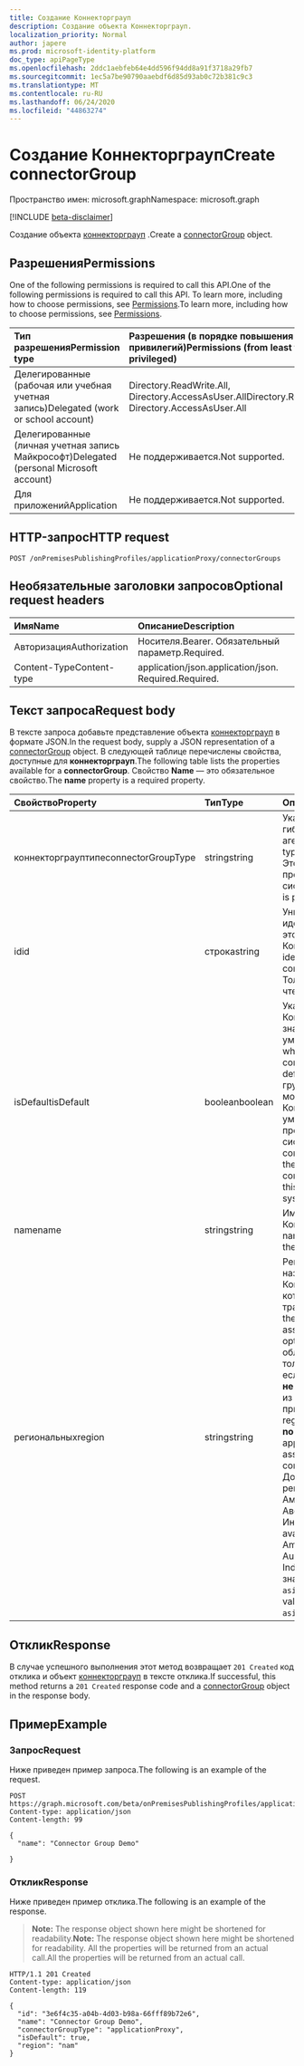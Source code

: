 ```yaml
---
title: Создание Коннекторграуп
description: Создание объекта Коннекторграуп.
localization_priority: Normal
author: japere
ms.prod: microsoft-identity-platform
doc_type: apiPageType
ms.openlocfilehash: 2ddc1aebfeb64e4dd596f94dd8a91f3718a29fb7
ms.sourcegitcommit: 1ec5a7be90790aaebdf6d85d93ab0c72b381c9c3
ms.translationtype: MT
ms.contentlocale: ru-RU
ms.lasthandoff: 06/24/2020
ms.locfileid: "44863274"
---
```

# <a name="create-connectorgroup"></a><span data-ttu-id="5e075-103">Создание Коннекторграуп</span><span class="sxs-lookup"><span data-stu-id="5e075-103">Create connectorGroup</span></span>

<span data-ttu-id="5e075-104">Пространство имен: microsoft.graph</span><span class="sxs-lookup"><span data-stu-id="5e075-104">Namespace: microsoft.graph</span></span>

[!INCLUDE [beta-disclaimer](../../includes/beta-disclaimer.md)]

<span data-ttu-id="5e075-105">Создание объекта [коннекторграуп](../resources/connectorgroup.md) .</span><span class="sxs-lookup"><span data-stu-id="5e075-105">Create a [connectorGroup](../resources/connectorgroup.md) object.</span></span>

## <a name="permissions"></a><span data-ttu-id="5e075-106">Разрешения</span><span class="sxs-lookup"><span data-stu-id="5e075-106">Permissions</span></span>
<span data-ttu-id="5e075-107">One of the following permissions is required to call this API.</span><span class="sxs-lookup"><span data-stu-id="5e075-107">One of the following permissions is required to call this API.</span></span> <span data-ttu-id="5e075-108">To learn more, including how to choose permissions, see [Permissions](/graph/permissions-reference).</span><span class="sxs-lookup"><span data-stu-id="5e075-108">To learn more, including how to choose permissions, see [Permissions](/graph/permissions-reference).</span></span>

|<span data-ttu-id="5e075-109">Тип разрешения</span><span class="sxs-lookup"><span data-stu-id="5e075-109">Permission type</span></span>      | <span data-ttu-id="5e075-110">Разрешения (в порядке повышения привилегий)</span><span class="sxs-lookup"><span data-stu-id="5e075-110">Permissions (from least to most privileged)</span></span>              |
|:--------------------|:---------------------------------------------------------|
|<span data-ttu-id="5e075-111">Делегированные (рабочая или учебная учетная запись)</span><span class="sxs-lookup"><span data-stu-id="5e075-111">Delegated (work or school account)</span></span> | <span data-ttu-id="5e075-112">Directory.ReadWrite.All, Directory.AccessAsUser.All</span><span class="sxs-lookup"><span data-stu-id="5e075-112">Directory.ReadWrite.All, Directory.AccessAsUser.All</span></span>    |
|<span data-ttu-id="5e075-113">Делегированные (личная учетная запись Майкрософт)</span><span class="sxs-lookup"><span data-stu-id="5e075-113">Delegated (personal Microsoft account)</span></span> | <span data-ttu-id="5e075-114">Не поддерживается.</span><span class="sxs-lookup"><span data-stu-id="5e075-114">Not supported.</span></span>    |
|<span data-ttu-id="5e075-115">Для приложений</span><span class="sxs-lookup"><span data-stu-id="5e075-115">Application</span></span> | <span data-ttu-id="5e075-116">Не поддерживается.</span><span class="sxs-lookup"><span data-stu-id="5e075-116">Not supported.</span></span>  |

## <a name="http-request"></a><span data-ttu-id="5e075-117">HTTP-запрос</span><span class="sxs-lookup"><span data-stu-id="5e075-117">HTTP request</span></span>
<!-- { "blockType": "ignored" } -->
```http
POST /onPremisesPublishingProfiles/applicationProxy/connectorGroups
```

## <a name="optional-request-headers"></a><span data-ttu-id="5e075-118">Необязательные заголовки запросов</span><span class="sxs-lookup"><span data-stu-id="5e075-118">Optional request headers</span></span>
| <span data-ttu-id="5e075-119">Имя</span><span class="sxs-lookup"><span data-stu-id="5e075-119">Name</span></span>       | <span data-ttu-id="5e075-120">Описание</span><span class="sxs-lookup"><span data-stu-id="5e075-120">Description</span></span>|
|:-----------|:-----------|
| <span data-ttu-id="5e075-121">Авторизация</span><span class="sxs-lookup"><span data-stu-id="5e075-121">Authorization</span></span>  | <span data-ttu-id="5e075-122">Носителя.</span><span class="sxs-lookup"><span data-stu-id="5e075-122">Bearer.</span></span> <span data-ttu-id="5e075-123">Обязательный параметр.</span><span class="sxs-lookup"><span data-stu-id="5e075-123">Required.</span></span>|
| <span data-ttu-id="5e075-124">Content-Type</span><span class="sxs-lookup"><span data-stu-id="5e075-124">Content-type</span></span> | <span data-ttu-id="5e075-125">application/json.</span><span class="sxs-lookup"><span data-stu-id="5e075-125">application/json.</span></span> <span data-ttu-id="5e075-126">Required.</span><span class="sxs-lookup"><span data-stu-id="5e075-126">Required.</span></span> |

## <a name="request-body"></a><span data-ttu-id="5e075-127">Текст запроса</span><span class="sxs-lookup"><span data-stu-id="5e075-127">Request body</span></span>
<span data-ttu-id="5e075-128">В тексте запроса добавьте представление объекта [коннекторграуп](../resources/connectorgroup.md) в формате JSON.</span><span class="sxs-lookup"><span data-stu-id="5e075-128">In the request body, supply a JSON representation of a [connectorGroup](../resources/connectorgroup.md) object.</span></span>
<span data-ttu-id="5e075-129">В следующей таблице перечислены свойства, доступные для **коннекторграуп**.</span><span class="sxs-lookup"><span data-stu-id="5e075-129">The following table lists the properties available for a **connectorGroup**.</span></span> <span data-ttu-id="5e075-130">Свойство **Name** — это обязательное свойство.</span><span class="sxs-lookup"><span data-stu-id="5e075-130">The **name** property is a required property.</span></span>

| <span data-ttu-id="5e075-131">Свойство</span><span class="sxs-lookup"><span data-stu-id="5e075-131">Property</span></span>     | <span data-ttu-id="5e075-132">Тип</span><span class="sxs-lookup"><span data-stu-id="5e075-132">Type</span></span>   |<span data-ttu-id="5e075-133">Описание</span><span class="sxs-lookup"><span data-stu-id="5e075-133">Description</span></span>|
|:---------------|:--------|:----------|
|<span data-ttu-id="5e075-134">коннекторграуптипе</span><span class="sxs-lookup"><span data-stu-id="5e075-134">connectorGroupType</span></span>|<span data-ttu-id="5e075-135">string</span><span class="sxs-lookup"><span data-stu-id="5e075-135">string</span></span>| <span data-ttu-id="5e075-136">Указывает тип гибридного агента.</span><span class="sxs-lookup"><span data-stu-id="5e075-136">Indicates the type of hybrid agent.</span></span> <span data-ttu-id="5e075-137">Это свойство предустановлено системой.</span><span class="sxs-lookup"><span data-stu-id="5e075-137">This property is preset by the system.</span></span>|
|<span data-ttu-id="5e075-138">id</span><span class="sxs-lookup"><span data-stu-id="5e075-138">id</span></span>|<span data-ttu-id="5e075-139">строка</span><span class="sxs-lookup"><span data-stu-id="5e075-139">string</span></span>| <span data-ttu-id="5e075-140">Уникальный идентификатор для этого Коннекторграуп.</span><span class="sxs-lookup"><span data-stu-id="5e075-140">Unique identifier for this connectorGroup.</span></span> <span data-ttu-id="5e075-141">Только для чтения.</span><span class="sxs-lookup"><span data-stu-id="5e075-141">Read-only.</span></span> |
|<span data-ttu-id="5e075-142">isDefault</span><span class="sxs-lookup"><span data-stu-id="5e075-142">isDefault</span></span>|<span data-ttu-id="5e075-143">boolean</span><span class="sxs-lookup"><span data-stu-id="5e075-143">boolean</span></span>| <span data-ttu-id="5e075-144">Указывает, является ли Коннекторграуп значением по умолчанию.</span><span class="sxs-lookup"><span data-stu-id="5e075-144">Indicates whether the connectorGroup is the default.</span></span> <span data-ttu-id="5e075-145">Только одна группа соединителей может быть Коннекторграуп по умолчанию, и она предустановлена системой.</span><span class="sxs-lookup"><span data-stu-id="5e075-145">Only a single connector group can be the default connectorGroup and this is preset by the system.</span></span> |
|<span data-ttu-id="5e075-146">name</span><span class="sxs-lookup"><span data-stu-id="5e075-146">name</span></span>|<span data-ttu-id="5e075-147">string</span><span class="sxs-lookup"><span data-stu-id="5e075-147">string</span></span>| <span data-ttu-id="5e075-148">Имя, связанное с Коннекторграуп.</span><span class="sxs-lookup"><span data-stu-id="5e075-148">The name associated with the connectorGroup.</span></span> |
|<span data-ttu-id="5e075-149">региональных</span><span class="sxs-lookup"><span data-stu-id="5e075-149">region</span></span>|<span data-ttu-id="5e075-150">string</span><span class="sxs-lookup"><span data-stu-id="5e075-150">string</span></span>| <span data-ttu-id="5e075-151">Регион, которому назначена Коннекторграуп, и который оптимизирует трафик для.</span><span class="sxs-lookup"><span data-stu-id="5e075-151">The region the connectorGroup is assigned to and will optimize traffic for.</span></span> <span data-ttu-id="5e075-152">Эту область можно задать только в том случае, если Коннекторграуп **не назначен ни один** из соединителей или приложений.</span><span class="sxs-lookup"><span data-stu-id="5e075-152">This region can only be set if **no** connectors or applications are assigned to the connectorGroup.</span></span> <span data-ttu-id="5e075-153">Доступны следующие регионы: Северная Америка, Европа, Австралия, Азия и Индии.</span><span class="sxs-lookup"><span data-stu-id="5e075-153">The regions available include: North America, Europe, Australia, Asia, and India.</span></span> <span data-ttu-id="5e075-154">Возможные значения: `nam`, `eur`, `aus`, `asia`, `ind`.</span><span class="sxs-lookup"><span data-stu-id="5e075-154">Possible values are: `nam`, `eur`, `aus`, `asia`, `ind`.</span></span>|

## <a name="response"></a><span data-ttu-id="5e075-155">Отклик</span><span class="sxs-lookup"><span data-stu-id="5e075-155">Response</span></span>

<span data-ttu-id="5e075-156">В случае успешного выполнения этот метод возвращает `201 Created` код отклика и объект [коннекторграуп](../resources/connectorgroup.md) в тексте отклика.</span><span class="sxs-lookup"><span data-stu-id="5e075-156">If successful, this method returns a `201 Created` response code and a [connectorGroup](../resources/connectorgroup.md) object in the response body.</span></span>
## <a name="example"></a><span data-ttu-id="5e075-157">Пример</span><span class="sxs-lookup"><span data-stu-id="5e075-157">Example</span></span>
### <a name="request"></a><span data-ttu-id="5e075-158">Запрос</span><span class="sxs-lookup"><span data-stu-id="5e075-158">Request</span></span>
<span data-ttu-id="5e075-159">Ниже приведен пример запроса.</span><span class="sxs-lookup"><span data-stu-id="5e075-159">The following is an example of the request.</span></span>
<!-- {
  "blockType": "request",
  "name": "update_connectorgroup"
}-->
```http
POST https://graph.microsoft.com/beta/onPremisesPublishingProfiles/applicationProxy/connectorGroups
Content-type: application/json
Content-length: 99

{
  "name": "Connector Group Demo"

}
```
### <a name="response"></a><span data-ttu-id="5e075-160">Отклик</span><span class="sxs-lookup"><span data-stu-id="5e075-160">Response</span></span>
<span data-ttu-id="5e075-161">Ниже приведен пример отклика.</span><span class="sxs-lookup"><span data-stu-id="5e075-161">The following is an example of the response.</span></span> 

><span data-ttu-id="5e075-162">**Note:** The response object shown here might be shortened for readability.</span><span class="sxs-lookup"><span data-stu-id="5e075-162">**Note:** The response object shown here might be shortened for readability.</span></span> <span data-ttu-id="5e075-163">All the properties will be returned from an actual call.</span><span class="sxs-lookup"><span data-stu-id="5e075-163">All the properties will be returned from an actual call.</span></span>
<!-- {
  "blockType": "response",
  "truncated": true,
  "@odata.type": "microsoft.graph.connectorGroup"
} -->
```http
HTTP/1.1 201 Created
Content-type: application/json
Content-length: 119

{
  "id": "3e6f4c35-a04b-4d03-b98a-66fff89b72e6",
  "name": "Connector Group Demo",
  "connectorGroupType": "applicationProxy",
  "isDefault": true,
  "region": "nam"
}
```

<!-- uuid: 8fcb5dbc-d5aa-4681-8e31-b001d5168d79
2015-10-25 14:57:30 UTC -->
<!--
{
  "type": "#page.annotation",
  "description": "Create connectorgroup",
  "keywords": "",
  "section": "documentation",
  "tocPath": "",
  "suppressions": []
}
-->

